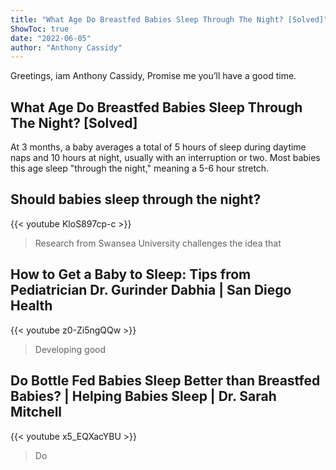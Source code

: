 ```yaml
---
title: "What Age Do Breastfed Babies Sleep Through The Night? [Solved]"
ShowToc: true 
date: "2022-06-05"
author: "Anthony Cassidy" 
---
```


Greetings, iam Anthony Cassidy, Promise me you’ll have a good time.
## What Age Do Breastfed Babies Sleep Through The Night? [Solved]
At 3 months, a baby averages a total of 5 hours of sleep during daytime naps and 10 hours at night, usually with an interruption or two. Most babies this age sleep "through the night," meaning a 5-6 hour stretch.

## Should babies sleep through the night?
{{< youtube KloS897cp-c >}}
>Research from Swansea University challenges the idea that 

## How to Get a Baby to Sleep: Tips from Pediatrician Dr. Gurinder Dabhia | San Diego Health
{{< youtube z0-Zi5ngQQw >}}
>Developing good 

## Do Bottle Fed Babies Sleep Better than Breastfed Babies? | Helping Babies Sleep | Dr. Sarah Mitchell
{{< youtube x5_EQXacYBU >}}
>Do

